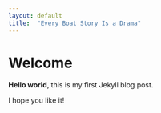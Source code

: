 ```yaml
---
layout: default
title:  "Every Boat Story Is a Drama"
---
```


# Welcome

**Hello world**, this is my first Jekyll blog post.

I hope you like it!
